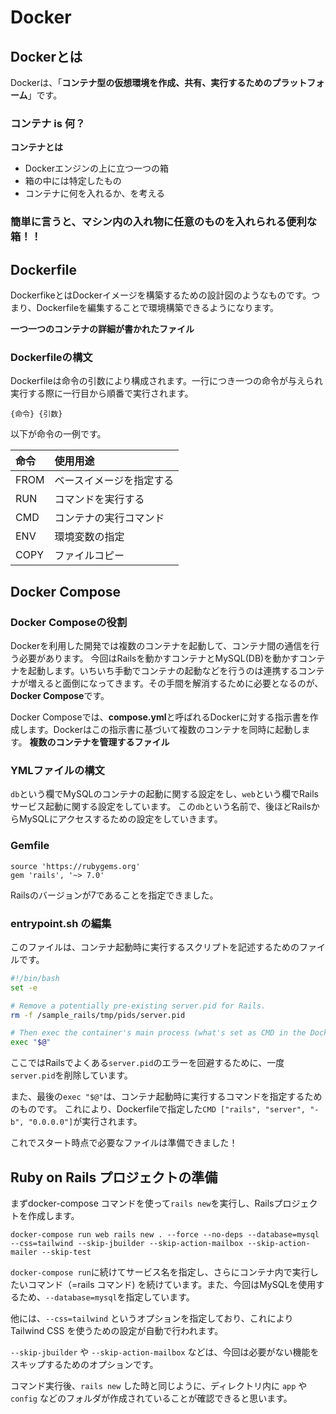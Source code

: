 # Docker

## Dockerとは
Dockerは、「**コンテナ型の仮想環境を作成、共有、実行するためのプラットフォーム**」です。

### コンテナ is 何？

**コンテナとは**
* Dockerエンジンの上に立つ一つの箱
* 箱の中には特定したもの
* コンテナに何を入れるか、を考える

### 簡単に言うと、マシン内の入れ物に任意のものを入れられる便利な箱！！

## Dockerfile
DockerfikeとはDockerイメージを構築するための設計図のようなものです。つまり、Dockerfileを編集することで環境構築できるようになります。

**一つ一つのコンテナの詳細が書かれたファイル**

### Dockerfileの構文
Dockerfileは命令の引数により構成されます。一行につき一つの命令が与えられ実行する際に一行目から順番で実行されます。

``
{命令} {引数}
``

以下が命令の一例です。

| 命令 | 使用用途 |
|:---- |:------- |
|FROM |ベースイメージを指定する|
|RUN |コマンドを実行する|
|CMD |コンテナの実行コマンド|
|ENV |環境変数の指定|
|COPY |ファイルコピー|

## Docker Compose
### Docker Composeの役割
Dockerを利用した開発では複数のコンテナを起動して、コンテナ間の通信を行う必要があります。
今回はRailsを動かすコンテナとMySQL(DB)を動かすコンテナを起動します。いちいち手動でコンテナの起動などを行うのは連携するコンテナが増えると面倒になってきます。その手間を解消するために必要となるのが、**Docker Compose**です。

Docker Composeでは、**compose.yml**と呼ばれるDockerに対する指示書を作成します。Dockerはこの指示書に基づいて複数のコンテナを同時に起動します。
**複数のコンテナを管理するファイル**

### YMLファイルの構文
`db`という欄でMySQLのコンテナの起動に関する設定をし、`web`という欄でRailsサービス起動に関する設定をしています。
この`db`という名前で、後ほどRailsからMySQLにアクセスするための設定をしていきます。

### Gemfile
```:Gemfile
source 'https://rubygems.org'
gem 'rails', '~> 7.0'
```
Railsのバージョンが7であることを指定できました。

### entrypoint.sh の編集
このファイルは、コンテナ起動時に実行するスクリプトを記述するためのファイルです。

```bash:entrypoint.sh
#!/bin/bash
set -e

# Remove a potentially pre-existing server.pid for Rails.
rm -f /sample_rails/tmp/pids/server.pid

# Then exec the container's main process (what's set as CMD in the Dockerfile).
exec "$@"
```
ここではRailsでよくある`server.pid`のエラーを回避するために、一度`server.pid`を削除しています。

また、最後の`exec "$@"`は、コンテナ起動時に実行するコマンドを指定するためのものです。
これにより、Dockerfileで指定した`CMD ["rails", "server", "-b", "0.0.0.0"]`が実行されます。

これでスタート時点で必要なファイルは準備できました！


## Ruby on Rails プロジェクトの準備
まずdocker-compose コマンドを使って`rails new`を実行し、Railsプロジェクトを作成します。

```
docker-compose run web rails new . --force --no-deps --database=mysql --css=tailwind --skip-jbuilder --skip-action-mailbox --skip-action-mailer --skip-test
```

`docker-compose run`に続けてサービス名を指定し、さらにコンテナ内で実行したいコマンド（=rails コマンド) を続けています。また、今回はMySQLを使用するため、`--database=mysql`を指定しています。

他には、`--css=tailwind` というオプションを指定しており、これにより Tailwind CSS を使うための設定が自動で行われます。

`--skip-jbuilder` や `--skip-action-mailbox` などは、今回は必要がない機能をスキップするためのオプションです。

コマンド実行後、`rails new` した時と同じように、ディレクトリ内に `app` や `config` などのフォルダが作成されていることが確認できると思います。


